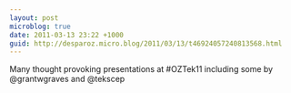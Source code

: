```yaml
---
layout: post
microblog: true
date: 2011-03-13 23:22 +1000
guid: http://desparoz.micro.blog/2011/03/13/t46924057240813568.html
---
```

Many thought provoking presentations at #OZTek11 including some by @grantwgraves and @tekscep
